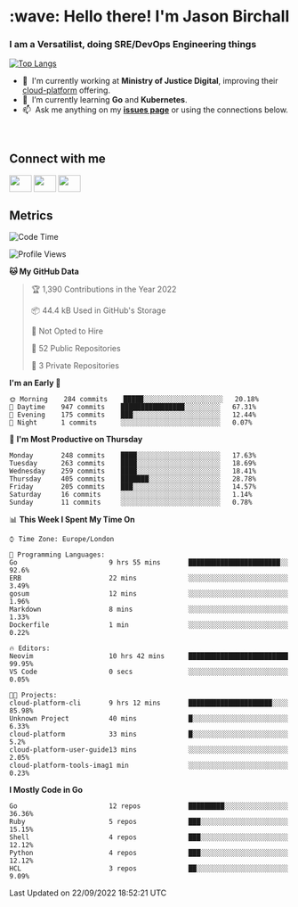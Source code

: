 <h1 align="left" id="jason-title">:wave: Hello there! I'm Jason Birchall</h1>
<h3 align="left">I am a Versatilist, doing SRE/DevOps Engineering things</h3>

[![Top Langs](https://github-readme-stats.vercel.app/api?username=jasonBirchall&show_icons=true&count_private=true&include_all_commits=true&theme=gruvbox)](https://github.com/anuraghazra/github-readme-stats)

- :office: &nbsp;I'm currently working at **Ministry of Justice Digital**, improving their [cloud-platform](https://github.com/ministryofjustice/cloud-platform) offering.
- :seedling: &nbsp;I’m currently learning **Go** and **Kubernetes**.
- :mailbox: &nbsp;Ask me anything on my **[issues page]** or using the connections below.


<br>

<h2>Connect with me</h2>
<p>
<a href="https://twitter.com/jsonBirchall" target="blank"><img align="center" src="https://cdn.jsdelivr.net/npm/simple-icons@3.0.1/icons/twitter.svg" alt="" height="30" width="40" /></a>
<a href="https://keybase.io/json0" target="blank"><img align="center" src="https://cdn.jsdelivr.net/npm/simple-icons@3.0.1/icons/keybase.svg" alt="" height="30" width="40" /></a>
<a href="https://www.reddit.com/user/kakorate" target="blank"><img align="center" src="https://cdn.jsdelivr.net/npm/simple-icons@3.0.1/icons/reddit.svg" alt="" height="30" width="40" /></a>
</p>

<h2>Metrics</h2>

<!--START_SECTION:waka-->
![Code Time](http://img.shields.io/badge/Code%20Time-765%20hrs%2039%20mins-blue)

![Profile Views](http://img.shields.io/badge/Profile%20Views-1-blue)

**🐱 My GitHub Data** 

> 🏆 1,390 Contributions in the Year 2022
 > 
> 📦 44.4 kB Used in GitHub's Storage 
 > 
> 🚫 Not Opted to Hire
 > 
> 📜 52 Public Repositories 
 > 
> 🔑 3 Private Repositories  
 > 
**I'm an Early 🐤** 

```text
🌞 Morning    284 commits    █████░░░░░░░░░░░░░░░░░░░░   20.18% 
🌆 Daytime    947 commits    ████████████████░░░░░░░░░   67.31% 
🌃 Evening    175 commits    ███░░░░░░░░░░░░░░░░░░░░░░   12.44% 
🌙 Night      1 commits      ░░░░░░░░░░░░░░░░░░░░░░░░░   0.07%

```
📅 **I'm Most Productive on Thursday** 

```text
Monday       248 commits    ████░░░░░░░░░░░░░░░░░░░░░   17.63% 
Tuesday      263 commits    ████░░░░░░░░░░░░░░░░░░░░░   18.69% 
Wednesday    259 commits    ████░░░░░░░░░░░░░░░░░░░░░   18.41% 
Thursday     405 commits    ███████░░░░░░░░░░░░░░░░░░   28.78% 
Friday       205 commits    ███░░░░░░░░░░░░░░░░░░░░░░   14.57% 
Saturday     16 commits     ░░░░░░░░░░░░░░░░░░░░░░░░░   1.14% 
Sunday       11 commits     ░░░░░░░░░░░░░░░░░░░░░░░░░   0.78%

```


📊 **This Week I Spent My Time On** 

```text
⌚︎ Time Zone: Europe/London

💬 Programming Languages: 
Go                       9 hrs 55 mins       ███████████████████████░░   92.6% 
ERB                      22 mins             ░░░░░░░░░░░░░░░░░░░░░░░░░   3.49% 
gosum                    12 mins             ░░░░░░░░░░░░░░░░░░░░░░░░░   1.96% 
Markdown                 8 mins              ░░░░░░░░░░░░░░░░░░░░░░░░░   1.33% 
Dockerfile               1 min               ░░░░░░░░░░░░░░░░░░░░░░░░░   0.22%

🔥 Editors: 
Neovim                   10 hrs 42 mins      █████████████████████████   99.95% 
VS Code                  0 secs              ░░░░░░░░░░░░░░░░░░░░░░░░░   0.05%

🐱‍💻 Projects: 
cloud-platform-cli       9 hrs 12 mins       █████████████████████░░░░   85.98% 
Unknown Project          40 mins             █░░░░░░░░░░░░░░░░░░░░░░░░   6.33% 
cloud-platform           33 mins             █░░░░░░░░░░░░░░░░░░░░░░░░   5.2% 
cloud-platform-user-guide13 mins             ░░░░░░░░░░░░░░░░░░░░░░░░░   2.05% 
cloud-platform-tools-imag1 min               ░░░░░░░░░░░░░░░░░░░░░░░░░   0.23%

```

**I Mostly Code in Go** 

```text
Go                       12 repos            █████████░░░░░░░░░░░░░░░░   36.36% 
Ruby                     5 repos             ███░░░░░░░░░░░░░░░░░░░░░░   15.15% 
Shell                    4 repos             ███░░░░░░░░░░░░░░░░░░░░░░   12.12% 
Python                   4 repos             ███░░░░░░░░░░░░░░░░░░░░░░   12.12% 
HCL                      3 repos             ██░░░░░░░░░░░░░░░░░░░░░░░   9.09%

```



 Last Updated on 22/09/2022 18:52:21 UTC
<!--END_SECTION:waka-->

<!-- links -->

[issues page]: https://github.com/jasonBirchall/jasonBirchall/issues "jasonBirchall/issues"
